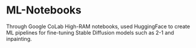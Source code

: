 # ML-Notebooks
Through Google CoLab High-RAM notebooks, used HuggingFace to create ML pipelines for fine-tuning Stable Diffusion models such as 2-1 and inpainting.
